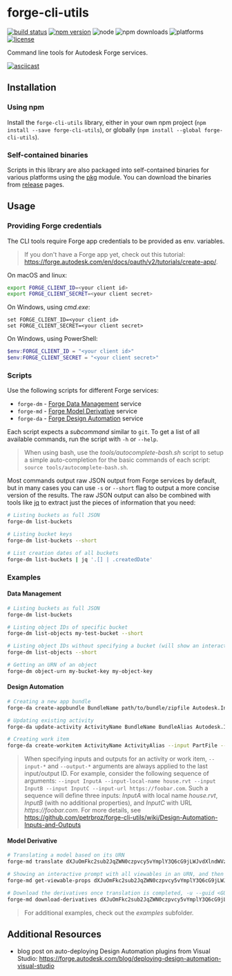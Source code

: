 # forge-cli-utils

[![build status](https://travis-ci.org/petrbroz/forge-cli-utils.svg?branch=master)](https://travis-ci.org/petrbroz/forge-cli-utils)
[![npm version](https://badge.fury.io/js/forge-cli-utils.svg)](https://badge.fury.io/js/forge-cli-utils)
![node](https://img.shields.io/node/v/forge-cli-utils.svg)
![npm downloads](https://img.shields.io/npm/dw/forge-cli-utils.svg)
![platforms](https://img.shields.io/badge/platform-windows%20%7C%20osx%20%7C%20linux-lightgray.svg)
[![license](https://img.shields.io/badge/license-MIT-blue.svg)](http://opensource.org/licenses/MIT)

Command line tools for Autodesk Forge services.

[![asciicast](https://asciinema.org/a/244057.svg)](https://asciinema.org/a/244057)

## Installation

### Using npm

Install the `forge-cli-utils` library, either in your own npm project
(`npm install --save forge-cli-utils`), or globally (`npm install --global forge-cli-utils`).

### Self-contained binaries

Scripts in this library are also packaged into self-contained binaries for various platforms
using the [pkg](https://www.npmjs.com/package/pkg) module. You can download the binaries from
[release](https://github.com/petrbroz/forge-cli-utils/releases) pages.

## Usage

### Providing Forge credentials

The CLI tools require Forge app credentials to be provided as env. variables.

> If you don't have a Forge app yet, check out this tutorial: https://forge.autodesk.com/en/docs/oauth/v2/tutorials/create-app/.

On macOS and linux:
```bash
export FORGE_CLIENT_ID=<your client id>
export FORGE_CLIENT_SECRET=<your client secret>
```

On Windows, using _cmd.exe_:
```
set FORGE_CLIENT_ID=<your client id>
set FORGE_CLIENT_SECRET=<your client secret>
```

On Windows, using PowerShell:
```powershell
$env:FORGE_CLIENT_ID = "<your client id>"
$env:FORGE_CLIENT_SECRET = "<your client secret>"
```

### Scripts

Use the following scripts for different Forge services:
  - `forge-dm` - [Forge Data Management](https://forge.autodesk.com/en/docs/data/v2) service
  - `forge-md` - [Forge Model Derivative](https://forge.autodesk.com/en/docs/model-derivative/v2) service
  - `forge-da` - [Forge Design Automation](https://forge.autodesk.com/en/docs/design-automation/v3) service

Each script expects a _subcommand_ similar to `git`. To get a list of all available commands,
run the script with `-h` or `--help`.

> When using bash, use the _tools/autocomplete-bash.sh_ script to setup a simple auto-completion
> for the basic commands of each script: `source tools/autocomplete-bash.sh`.

Most commands output raw JSON output from Forge services by default, but in many cases
you can use `-s` or `--short` flag to output a more concise version of the results.
The raw JSON output can also be combined with tools like [jq](https://stedolan.github.io/jq)
to extract just the pieces of information that you need:

```bash
# Listing buckets as full JSON
forge-dm list-buckets

# Listing bucket keys
forge-dm list-buckets --short

# List creation dates of all buckets
forge-dm list-buckets | jq '.[] | .createdDate'
```

### Examples

#### Data Management

```bash
# Listing buckets as full JSON
forge-dm list-buckets

# Listing object IDs of specific bucket
forge-dm list-objects my-test-bucket --short

# Listing object IDs without specifying a bucket (will show an interactive prompt with list of buckets to choose from)
forge-dm list-objects --short

# Getting an URN of an object
forge-dm object-urn my-bucket-key my-object-key
```

#### Design Automation

```bash
# Creating a new app bundle
forge-da create-appbundle BundleName path/to/bundle/zipfile Autodesk.Inventor+23 "Bundle description here."

# Updating existing activity
forge-da update-activity ActivityName BundleName BundleAlias Autodesk.Inventor+23 --input PartFile --output Thumbnail --output-local-name thumbnail.bmp

# Creating work item
forge-da create-workitem ActivityName ActivityAlias --input PartFile --input-url https://some.url --output Thumbnail --output-url https://another.url --short
```

> When specifying inputs and outputs for an activity or work item, `--input-*` and `--output-*` arguments
> are always applied to the last input/output ID. For example, consider the following sequence of arguments:
> `--input InputA --input-local-name house.rvt --input InputB --input InputC --input-url https://foobar.com`.
> Such a sequence will define three inputs: _InputA_ with local name _house.rvt_, _InputB_ (with no additional
> properties), and _InputC_ with URL _https://foobar.com_.
> For more details, see https://github.com/petrbroz/forge-cli-utils/wiki/Design-Automation-Inputs-and-Outputs

#### Model Derivative

```bash
# Translating a model based on its URN
forge-md translate dXJuOmFkc2sub2JqZWN0czpvcy5vYmplY3Q6cG9jLWJvdXlndWVzLWltbW9iaWxpZXIvaW5wdXQucnZ0

# Showing an interactive prompt with all viewables in an URN, and then getting properties of the selected viewable
forge-md get-viewable-props dXJuOmFkc2sub2JqZWN0czpvcy5vYmplY3Q6cG9jLWJvdXlndWVzLWltbW9iaWxpZXIvaW5wdXQucnZ0

# Download the derivatives once translation is completed, -u --guid <GUIDs of derivatives to download, optional, separated by comma>, -c --directory <path to save derivatives, optional>
forge-md download-derivatives dXJuOmFkc2sub2JqZWN0czpvcy5vYmplY3Q6cG9jLWJvdXlndWVzLWltbW9iaWxpZXIvaW5wdXQucnZ0 -c '/path/to/output/optional' -u 'cdcf63c6-6a67-ffd2-2a8e-1e31397052f7'
```

> For additional examples, check out the _examples_ subfolder.

## Additional Resources

- blog post on auto-deploying Design Automation plugins from Visual Studio: https://forge.autodesk.com/blog/deploying-design-automation-visual-studio